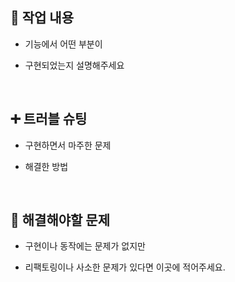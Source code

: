 <!-- 
  📌 PR 제목 작성 가이드
  형식: {태그}/#{이슈번호} : 간단한 설명
  예시: feat/#12 : 로그인 API 연동
-->


## 🔎 작업 내용

- 기능에서 어떤 부분이

- 구현되었는지 설명해주세요

  <br/>

## ➕ 트러블 슈팅

- 구현하면서 마주한 문제
- 해결한 방법

  <br/>

## 🔧 해결해야할 문제

- 구현이나 동작에는 문제가 없지만
- 리팩토링이나 사소한 문제가 있다면 이곳에 적어주세요.

  <br/>

<br/>
